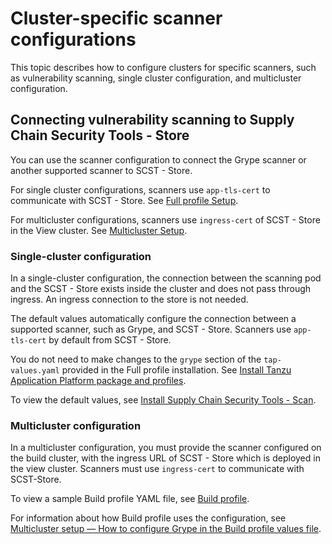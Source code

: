 # Cluster-specific scanner configurations

This topic describes how to configure clusters for specific scanners, such as vulnerability
scanning, single cluster configuration, and multicluster configuration.

## Connecting vulnerability scanning to Supply Chain Security Tools - Store

You can use the scanner configuration to connect the Grype scanner or another supported scanner to
SCST - Store.

For single cluster configurations, scanners use `app-tls-cert` to communicate with SCST - Store.
See [Full profile Setup](../install-online/profile.hbs.md#install-profile).

For multicluster configurations, scanners use `ingress-cert` of SCST - Store in the View cluster.
See [Multicluster Setup](multicluster-setup.hbs.md).

### Single-cluster configuration

In a single-cluster configuration, the connection between the scanning pod and the SCST - Store
exists inside the cluster and does not pass through ingress. An ingress connection to the store is
not needed.

The default values automatically configure the connection between a supported scanner, such as
Grype, and SCST - Store. Scanners use `app-tls-cert` by default from SCST - Store.

You do not need to make changes to the `grype` section of the `tap-values.yaml` provided in the Full
profile installation.
See [Install Tanzu Application Platform package and profiles](../install-online/profile.hbs.md#install-profile).

To view the default values, see
[Install Supply Chain Security Tools - Scan](../scst-scan/install-scst-scan.hbs.md#-configure-properties).

### Multicluster configuration

In a multicluster configuration, you must provide the scanner configured on the build cluster, with
the ingress URL of SCST - Store which is deployed in the view cluster. Scanners must use
`ingress-cert` to communicate with SCST-Store.

To view a sample Build profile YAML file, see
[Build profile](../multicluster/reference/tap-values-build-sample.hbs.md).

For information about how Build profile uses the configuration, see
[Multicluster setup — How to configure Grype in the Build profile values file](multicluster-setup.hbs.md#grype-mds-config).

